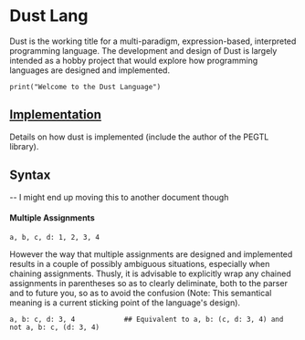 # Dust Lang
	
Dust is the working title for a multi-paradigm, expression-based, interpreted programming language. The development and design of Dust is largely intended as a hobby project that would explore how programming languages are designed and implemented. 

	print("Welcome to the Dust Language")

## [Implementation](https://github.com/hGriff0n/DustLang/tree/master/Interpreter/WIP)
Details on how dust is implemented (include the author of the PEGTL library).

## Syntax
-- I might end up moving this to another document though

#### Multiple Assignments

    a, b, c, d: 1, 2, 3, 4

However the way that multiple assignments are designed and implemented results in a couple of possibly ambiguous situations, especially when chaining assignments. Thusly, it is advisable to explicitly wrap any chained assignments in parentheses so as to clearly deliminate, both to the parser and to future you, so as to avoid the confusion (Note: This semantical meaning is a current sticking point of the language's design).

    a, b: c, d: 3, 4            ## Equivalent to a, b: (c, d: 3, 4) and not a, b: c, (d: 3, 4)